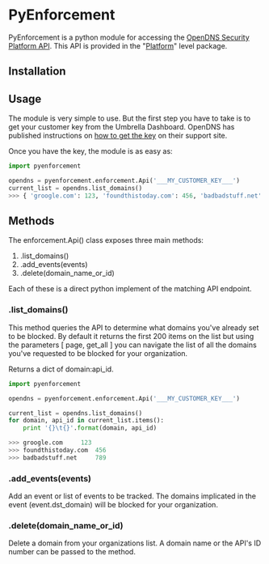 # PyEnforcement

PyEnforcement is a python module for accessing the [OpenDNS Security Platform API](http://s-platform.opendns.com/#overview). This API is provided in the "[Platform](https://www.opendns.com/enterprise-security/threat-enforcement/packages/)" level package.

## Installation

## Usage

The module is very simple to use. But the first step you have to take is to get your customer key from the Umbrella Dashboard. OpenDNS has published instructions on [how to get the key](https://support.opendns.com/entries/67200684?flash_digest=7ab73d9693636fe1ea93141c2e239f6de0a1a193) on their support site.

Once you have the key, the module is as easy as:

```python
import pyenforcement

opendns = pyenforcement.enforcement.Api('___MY_CUSTOMER_KEY___')
current_list = opendns.list_domains()
>>> { 'groogle.com': 123, 'foundthistoday.com': 456, 'badbadstuff.net': 789 }
```

## Methods

The enforcement.Api() class exposes three main methods:

1. .list_domains()
2. .add_events(events)
3. .delete(domain_name_or_id)

Each of these is a direct python implement of the matching API endpoint.

### .list_domains()

This method queries the API to determine what domains you've already set to be blocked. By default it returns the first 200 items on the list but using the parameters [ page, get_all ] you can navigate the list of all the domains you've requested to be blocked for your organization.

Returns a dict of domain:api_id.

```python
import pyenforcement

opendns = pyenforcement.enforcement.Api('___MY_CUSTOMER_KEY___')

current_list = opendns.list_domains()
for domain, api_id in current_list.items():
	print '{}\t{}'.format(domain, api_id)

>>> groogle.com 	123
>>> foundthistoday.com 	456
>>> badbadstuff.net 	789
```

### .add_events(events)

Add an event or list of events to be tracked. The domains implicated in the event (event.dst_domain) will be blocked for your organization.

### .delete(domain_name_or_id)

Delete a domain from your organizations list. A domain name or the API's ID number can be passed to the method.
